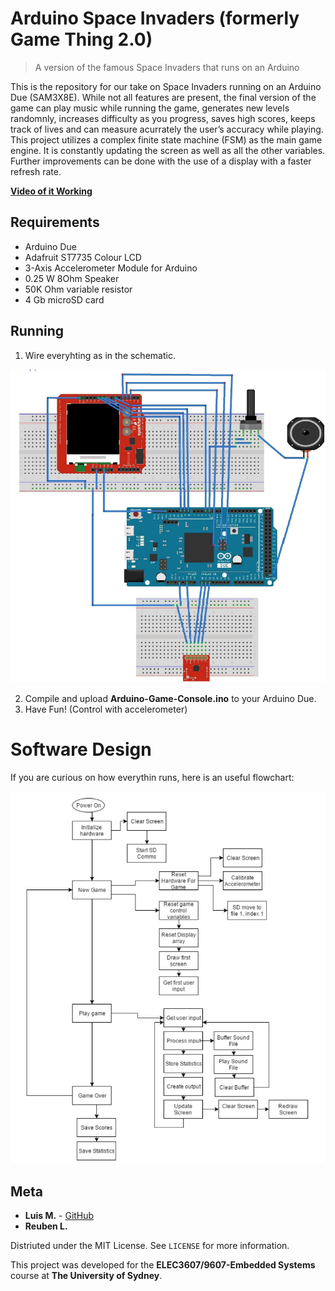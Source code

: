# Arduino Space Invaders (formerly Game Thing 2.0)

> A version of the famous Space Invaders that runs on an Arduino

This is the repository for our take on Space Invaders running on an Arduino Due (SAM3X8E). While not all features are present, the final version of the  game can play music while running the game, generates new levels randomnly, increases difficulty as you progress, saves high scores, keeps track of lives and can measure acurrately the user’s
accuracy while playing. This project utilizes a complex finite state machine (FSM) as the main game engine. It is constantly updating the screen as well as all the other variables. Further improvements can be done with the use of a display with a faster refresh rate.

**[Video of it Working](https://www.youtube.com/watch?v=ut6ba_G9qIc)**

## Requirements

* Arduino Due
* Adafruit ST7735 Colour LCD
* 3-Axis Accelerometer Module for Arduino
* 0.25 W 8Ohm Speaker
* 50K Ohm variable resistor
* 4 Gb microSD card

## Running
1. Wire everyhting as in the schematic.

![Wiring schematic](pictures/schematic.png)

2. Compile and upload **Arduino-Game-Console.ino** to your Arduino Due.
3. Have Fun! (Control with accelerometer)


# Software Design

If you are curious on how everythin runs, here is an useful flowchart:

![SW Flowchart](pictures/flowchart.png)

## Meta

* **Luis M.**           - [GitHub](https://github.com/lemontyc)
* **Reuben L.**

Distriuted under the MIT License. See ``LICENSE`` for more information.

This project was developed for the **ELEC3607/9607-Embedded Systems** course at **The University of Sydney**.
